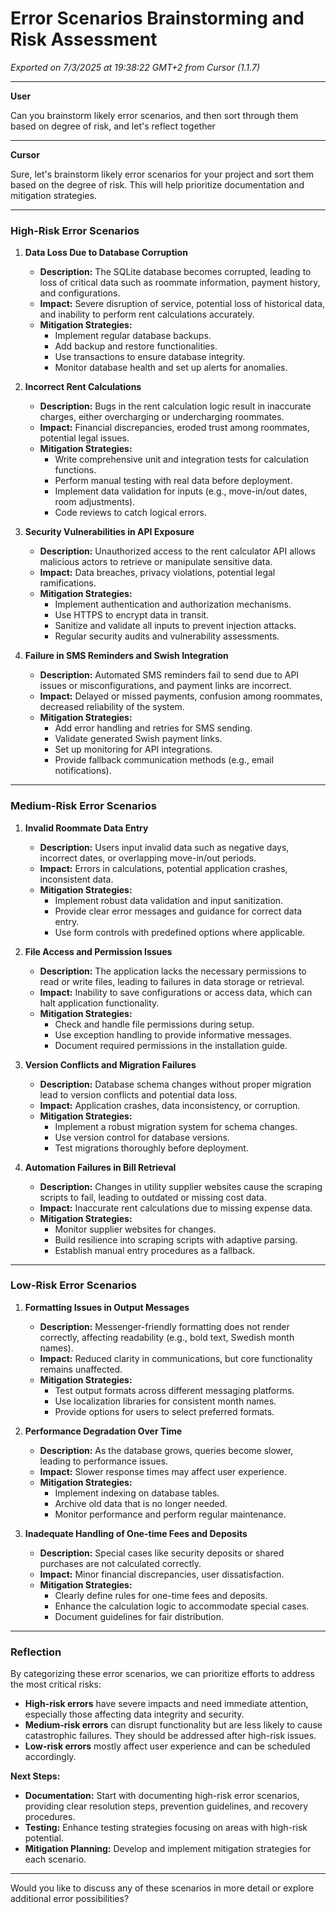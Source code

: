 # Error Scenarios Brainstorming and Risk Assessment
_Exported on 7/3/2025 at 19:38:22 GMT+2 from Cursor (1.1.7)_

---

**User**

Can you brainstorm likely error scenarios, and then sort through them based on degree of risk, and let's reflect together

---

**Cursor**

Sure, let's brainstorm likely error scenarios for your project and sort them based on the degree of risk. This will help prioritize documentation and mitigation strategies.

---

### **High-Risk Error Scenarios**

1. **Data Loss Due to Database Corruption**
   - **Description:** The SQLite database becomes corrupted, leading to loss of critical data such as roommate information, payment history, and configurations.
   - **Impact:** Severe disruption of service, potential loss of historical data, and inability to perform rent calculations accurately.
   - **Mitigation Strategies:**
     - Implement regular database backups.
     - Add backup and restore functionalities.
     - Use transactions to ensure database integrity.
     - Monitor database health and set up alerts for anomalies.

2. **Incorrect Rent Calculations**
   - **Description:** Bugs in the rent calculation logic result in inaccurate charges, either overcharging or undercharging roommates.
   - **Impact:** Financial discrepancies, eroded trust among roommates, potential legal issues.
   - **Mitigation Strategies:**
     - Write comprehensive unit and integration tests for calculation functions.
     - Perform manual testing with real data before deployment.
     - Implement data validation for inputs (e.g., move-in/out dates, room adjustments).
     - Code reviews to catch logical errors.

3. **Security Vulnerabilities in API Exposure**
   - **Description:** Unauthorized access to the rent calculator API allows malicious actors to retrieve or manipulate sensitive data.
   - **Impact:** Data breaches, privacy violations, potential legal ramifications.
   - **Mitigation Strategies:**
     - Implement authentication and authorization mechanisms.
     - Use HTTPS to encrypt data in transit.
     - Sanitize and validate all inputs to prevent injection attacks.
     - Regular security audits and vulnerability assessments.

4. **Failure in SMS Reminders and Swish Integration**
   - **Description:** Automated SMS reminders fail to send due to API issues or misconfigurations, and payment links are incorrect.
   - **Impact:** Delayed or missed payments, confusion among roommates, decreased reliability of the system.
   - **Mitigation Strategies:**
     - Add error handling and retries for SMS sending.
     - Validate generated Swish payment links.
     - Set up monitoring for API integrations.
     - Provide fallback communication methods (e.g., email notifications).

---

### **Medium-Risk Error Scenarios**

1. **Invalid Roommate Data Entry**
   - **Description:** Users input invalid data such as negative days, incorrect dates, or overlapping move-in/out periods.
   - **Impact:** Errors in calculations, potential application crashes, inconsistent data.
   - **Mitigation Strategies:**
     - Implement robust data validation and input sanitization.
     - Provide clear error messages and guidance for correct data entry.
     - Use form controls with predefined options where applicable.

2. **File Access and Permission Issues**
   - **Description:** The application lacks the necessary permissions to read or write files, leading to failures in data storage or retrieval.
   - **Impact:** Inability to save configurations or access data, which can halt application functionality.
   - **Mitigation Strategies:**
     - Check and handle file permissions during setup.
     - Use exception handling to provide informative messages.
     - Document required permissions in the installation guide.

3. **Version Conflicts and Migration Failures**
   - **Description:** Database schema changes without proper migration lead to version conflicts and potential data loss.
   - **Impact:** Application crashes, data inconsistency, or corruption.
   - **Mitigation Strategies:**
     - Implement a robust migration system for schema changes.
     - Use version control for database versions.
     - Test migrations thoroughly before deployment.

4. **Automation Failures in Bill Retrieval**
   - **Description:** Changes in utility supplier websites cause the scraping scripts to fail, leading to outdated or missing cost data.
   - **Impact:** Inaccurate rent calculations due to missing expense data.
   - **Mitigation Strategies:**
     - Monitor supplier websites for changes.
     - Build resilience into scraping scripts with adaptive parsing.
     - Establish manual entry procedures as a fallback.

---

### **Low-Risk Error Scenarios**

1. **Formatting Issues in Output Messages**
   - **Description:** Messenger-friendly formatting does not render correctly, affecting readability (e.g., bold text, Swedish month names).
   - **Impact:** Reduced clarity in communications, but core functionality remains unaffected.
   - **Mitigation Strategies:**
     - Test output formats across different messaging platforms.
     - Use localization libraries for consistent month names.
     - Provide options for users to select preferred formats.

2. **Performance Degradation Over Time**
   - **Description:** As the database grows, queries become slower, leading to performance issues.
   - **Impact:** Slower response times may affect user experience.
   - **Mitigation Strategies:**
     - Implement indexing on database tables.
     - Archive old data that is no longer needed.
     - Monitor performance and perform regular maintenance.

3. **Inadequate Handling of One-time Fees and Deposits**
   - **Description:** Special cases like security deposits or shared purchases are not calculated correctly.
   - **Impact:** Minor financial discrepancies, user dissatisfaction.
   - **Mitigation Strategies:**
     - Clearly define rules for one-time fees and deposits.
     - Enhance the calculation logic to accommodate special cases.
     - Document guidelines for fair distribution.

---

### **Reflection**

By categorizing these error scenarios, we can prioritize efforts to address the most critical risks:

- **High-risk errors** have severe impacts and need immediate attention, especially those affecting data integrity and security.
- **Medium-risk errors** can disrupt functionality but are less likely to cause catastrophic failures. They should be addressed after high-risk issues.
- **Low-risk errors** mostly affect user experience and can be scheduled accordingly.

**Next Steps:**

- **Documentation:** Start with documenting high-risk error scenarios, providing clear resolution steps, prevention guidelines, and recovery procedures.
- **Testing:** Enhance testing strategies focusing on areas with high-risk potential.
- **Mitigation Planning:** Develop and implement mitigation strategies for each scenario.

---

Would you like to discuss any of these scenarios in more detail or explore additional error possibilities?

